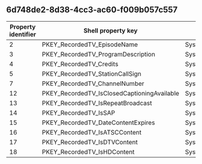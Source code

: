 ## 6d748de2-8d38-4cc3-ac60-f009b057c557

Property identifier | Shell property key | Shell name | Alias
--- | --- | --- | ---
2 | PKEY_RecordedTV_EpisodeName | System.RecordedTV.EpisodeName | 
3 | PKEY_RecordedTV_ProgramDescription | System.RecordedTV.ProgramDescription | 
4 | PKEY_RecordedTV_Credits | System.RecordedTV.Credits | 
5 | PKEY_RecordedTV_StationCallSign | System.RecordedTV.StationCallSign | 
7 | PKEY_RecordedTV_ChannelNumber | System.RecordedTV.ChannelNumber | 
12 | PKEY_RecordedTV_IsClosedCaptioningAvailable | System.RecordedTV.IsClosedCaptioningAvailable | 
13 | PKEY_RecordedTV_IsRepeatBroadcast | System.RecordedTV.IsRepeatBroadcast | 
14 | PKEY_RecordedTV_IsSAP | System.RecordedTV.IsSAP | 
15 | PKEY_RecordedTV_DateContentExpires | System.RecordedTV.DateContentExpires | 
16 | PKEY_RecordedTV_IsATSCContent | System.RecordedTV.IsATSCContent | 
17 | PKEY_RecordedTV_IsDTVContent | System.RecordedTV.IsDTVContent | 
18 | PKEY_RecordedTV_IsHDContent | System.RecordedTV.IsHDContent | 

